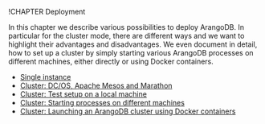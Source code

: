 !CHAPTER Deployment

In this chapter we describe various possibilities to deploy ArangoDB.
In particular for the cluster mode, there are different ways
and we want to highlight their advantages and disadvantages.
We even document in detail, how to set up a cluster by simply starting
various ArangoDB processes on different machines, either directly
or using Docker containers.

- [Single instance](Single.md)
- [Cluster: DC/OS, Apache Mesos and Marathon](Mesos.md)
- [Cluster: Test setup on a local machine](Local.md)
- [Cluster: Starting processes on different machines](Distributed.md)
- [Cluster: Launching an ArangoDB cluster using Docker containers](Docker.md)

